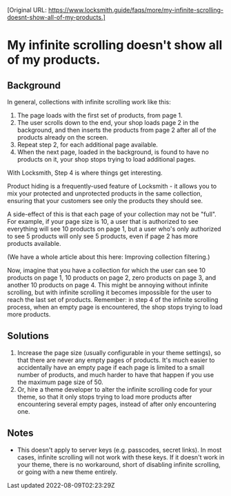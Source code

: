 [Original URL: https://www.locksmith.guide/faqs/more/my-infinite-scrolling-doesnt-show-all-of-my-products.]

# My infinite scrolling doesn't show all of my products.

## Background

In general, collections with infinite scrolling work like this:

1. The page loads with the first set of products, from page 1.
2. The user scrolls down to the end, your shop loads page 2 in the background, and then inserts the products from page 2 after all of the products already on the screen.
3. Repeat step 2, for each additional page available.
4. When the next page, loaded in the background, is found to have no products on it, your shop stops trying to load additional pages.

With Locksmith, Step 4 is where things get interesting.

Product hiding is a frequently-used feature of Locksmith - it allows you to mix your protected and unprotected products in the same collection, ensuring that your customers see only the products they should see.

A side-effect of this is that each page of your collection may not be "full". For example, if your page size is 10, a user that is authorized to see everything will see 10 products on page 1, but a user who's only authorized to see 5 products will only see 5 products, even if page 2 has more products available.

(We have a whole article about this here: Improving collection filtering.)

Now, imagine that you have a collection for which the user can see 10 products on page 1, 10 products on page 2, zero products on page 3, and another 10 products on page 4. This might be annoying without infinite scrolling, but with infinite scrolling it becomes impossible for the user to reach the last set of products. Remember: in step 4 of the infinite scrolling process, when an empty page is encountered, the shop stops trying to load more products.

## Solutions

1. Increase the page size (usually configurable in your theme settings), so that there are never any empty pages of products. It's much easier to accidentally have an empty page if each page is limited to a small number of products, and much harder to have that happen if you use the maximum page size of 50.
2. Or, hire a theme developer to alter the infinite scrolling code for your theme, so that it only stops trying to load more products after encountering several empty pages, instead of after only encountering one.

## Notes

- This doesn't apply to server keys (e.g. passcodes, secret links). In most cases, infinite scrolling will not work with these keys. If it doesn't work in your theme, there is no workaround, short of disabling infinite scrolling, or going with a new theme entirely.

Last updated 2022-08-09T02:23:29Z